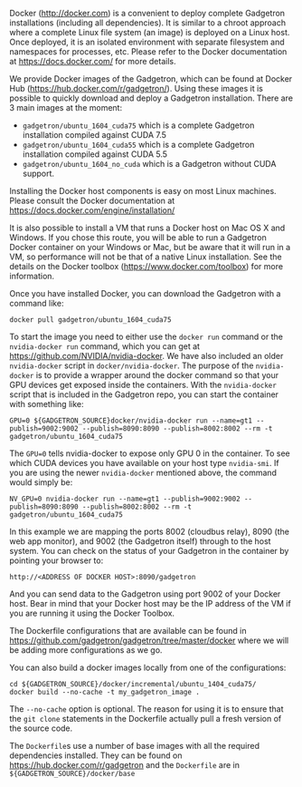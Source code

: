 Docker (http://docker.com) is a convenient to deploy complete Gadgetron installations (including all dependencies). It is similar to a chroot approach where a complete Linux file system (an image) is deployed on a Linux host. Once deployed, it is an isolated environment with separate filesystem and namespaces for processes, etc. Please refer to the Docker documentation at https://docs.docker.com/ for more details.

We provide Docker images of the Gadgetron, which can be found at Docker Hub (https://hub.docker.com/r/gadgetron/). Using these images it is possible to quickly download and deploy a Gadgetron installation. There are 3 main images at the moment:

* `gadgetron/ubuntu_1604_cuda75` which is a complete Gadgetron installation compiled against CUDA 7.5
* `gadgetron/ubuntu_1604_cuda55` which is a complete Gadgetron installation compiled against CUDA 5.5
* `gadgetron/ubuntu_1604_no_cuda` which is a Gadgetron without CUDA support.

Installing the Docker host components is easy on most Linux machines. Please consult the Docker documentation at https://docs.docker.com/engine/installation/

It is also possible to install a VM that runs a Docker host on Mac OS X and Windows. If you chose this route, you will be able to run a Gadgetron Docker container on your Windows or Mac, but be aware that it will run in a VM, so performance will not be that of a native Linux installation. See the details on the Docker toolbox (https://www.docker.com/toolbox) for more information. 

Once you have installed Docker, you can download the Gadgetron with a command like:
   
    docker pull gadgetron/ubuntu_1604_cuda75

To start the image you need to either use the `docker run` command or the `nvidia-docker run` command, which you can get at https://github.com/NVIDIA/nvidia-docker. We have also included an older `nvidia-docker` script in `docker/nvidia-docker`. The purpose of the `nvidia-docker` is to provide a wrapper around the docker command so that your GPU devices get exposed inside the containers. With the `nvidia-docker` script that is included in the Gadgetron repo, you can start the container with something like:

    GPU=0 ${GADGETRON_SOURCE}docker/nvidia-docker run --name=gt1 --publish=9002:9002 --publish=8090:8090 --publish=8002:8002 --rm -t gadgetron/ubuntu_1604_cuda75

The `GPU=0` tells nvidia-docker to expose only GPU 0 in the container. To see which CUDA devices you have available on your host type `nvidia-smi`. If you are using the newer `nvidia-docker` mentioned above, the command would simply be:

    NV_GPU=0 nvidia-docker run --name=gt1 --publish=9002:9002 --publish=8090:8090 --publish=8002:8002 --rm -t gadgetron/ubuntu_1604_cuda75
In this example we are mapping the ports 8002 (cloudbus relay), 8090 (the web app monitor), and 9002 (the Gadgetron itself) through to the host system. You can check on the status of your Gadgetron in the container by pointing your browser to:

    http://<ADDRESS OF DOCKER HOST>:8090/gadgetron

And you can send data to the Gadgetron using port 9002 of your Docker host. Bear in mind that your Docker host may be the IP address of the VM if you are running it using the Docker Toolbox. 

The Dockerfile configurations that are available can be found in https://github.com/gadgetron/gadgetron/tree/master/docker where we will be adding more configurations as we go. 

You can also build a docker images locally from one of the configurations:

    cd ${GADGETRON_SOURCE}/docker/incremental/ubuntu_1404_cuda75/
    docker build --no-cache -t my_gadgetron_image .

The `--no-cache` option is optional. The reason for using it is to ensure that the `git clone` statements in the Dockerfile actually pull a fresh version of the source code. 

The `Dockerfile`s use a number of base images with all the required dependencies installed. They can be found on https://hub.docker.com/r/gadgetron and the `Dockerfile` are in `${GADGETRON_SOURCE}/docker/base`
